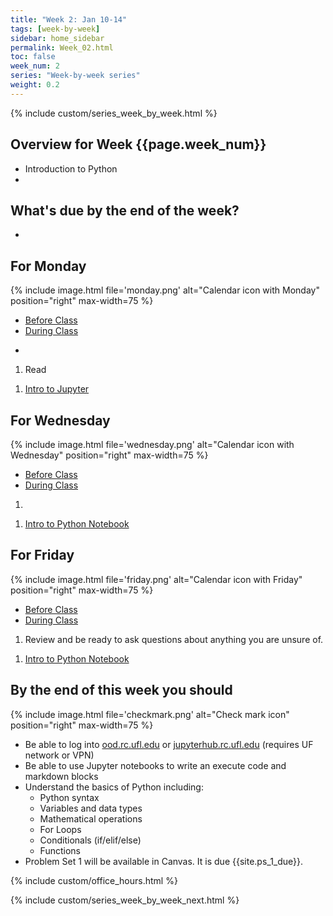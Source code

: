 ```yaml
---
title: "Week 2: Jan 10-14"
tags: [week-by-week]
sidebar: home_sidebar
permalink: Week_02.html
toc: false
week_num: 2
series: "Week-by-week series"
weight: 0.2
---
```


{% include custom/series_week_by_week.html %}

## Overview for Week {{page.week_num}}

* Introduction to Python
* 

## What's due by the end of the week?

* 

## For Monday

{% include image.html file='monday.png' alt="Calendar icon with Monday" position="right" max-width=75 %}

<ul id="MondayTabs" class="nav nav-tabs">
    <li class="active"><a href="#MonBefore" data-toggle="tab">Before Class</a></li>
    <li><a href="#MonDuring" data-toggle="tab">During Class</a></li>
</ul>
<div class="tab-content">
  <div role="tabpanel" class="tab-pane active" id="MonBefore">
    <ul>
      <li></li>
    </ul>
  </div>
  <div role="tabpanel" class="tab-pane" id="MonDuring">
    <ol>
    <li> Read <a href="https://jakevdp.github.io/PythonDataScienceHandbook/05.01-what-is-machine-learning.html"PDSH Ch 5</a></li>
      </ol>
    </div>
    <div role="tabpanel" class="tab-pane" id="FriDuring">
      <ol>
        <li><a href="jupyter_intro.html">Intro to Jupyter</a></li>
    </ol>
  </div>
</div>

## For Wednesday

{% include image.html file='wednesday.png' alt="Calendar icon with Wednesday" position="right" max-width=75 %}

<ul id="WednesdayTabs" class="nav nav-tabs">
    <li class="active"><a href="#WedBefore" data-toggle="tab">Before Class</a></li>
    <li><a href="#WedDuring" data-toggle="tab">During Class</a></li>
</ul>
<div class="tab-content">
    <div role="tabpanel" class="tab-pane active" id="WedBefore">
    <ol>
      <li></li>
    </ol>
  </div>
  <div role="tabpanel" class="tab-pane" id="WedDuring">
    <ol>
      <li><a href="https://github.com/AIBiology/Jupyter_Content/blob/main/Intro_to_Python_Student.ipynb">Intro to Python Notebook</a></li>
    </ol>
  </div>
</div>

## For Friday

{% include image.html file='friday.png' alt="Calendar icon with Friday" position="right" max-width=75 %}

<ul id="FridayTabs" class="nav nav-tabs">
    <li class="active"><a href="#FriBefore" data-toggle="tab">Before Class</a></li>
    <li><a href="#FriDuring" data-toggle="tab">During Class</a></li>
</ul>
<div class="tab-content">
    <div role="tabpanel" class="tab-pane active" id="FriBefore">
      <ol>
        <li>Review and be ready to ask questions about anything you are unsure of.</li>
      </ol>
    </div>
    <div role="tabpanel" class="tab-pane" id="FriDuring">
      <ol>
        <li><a href="https://github.com/AIBiology/Jupyter_Content/blob/main/Intro_to_Python_Student.ipynb">Intro to Python Notebook</a></li>
      </ol>
    </div>
</div>

## By the end of this week you should

{% include image.html file='checkmark.png' alt="Check mark icon" position="right" max-width=75 %}

* Be able to log into [ood.rc.ufl.edu](https://ood.rc.ufl.edu) or [jupyterhub.rc.ufl.edu](https://jupyterhub.rc.ufl.edu) (requires UF network or VPN)
* Be able to use Jupyter notebooks to write an execute code and markdown blocks
* Understand the basics of Python including:
  * Python syntax
  * Variables and data types
  * Mathematical operations
  * For Loops
  * Conditionals (if/elif/else)
  * Functions
* Problem Set 1 will be available in Canvas. It is due {{site.ps_1_due}}.


{% include custom/office_hours.html %}

{% include custom/series_week_by_week_next.html %}